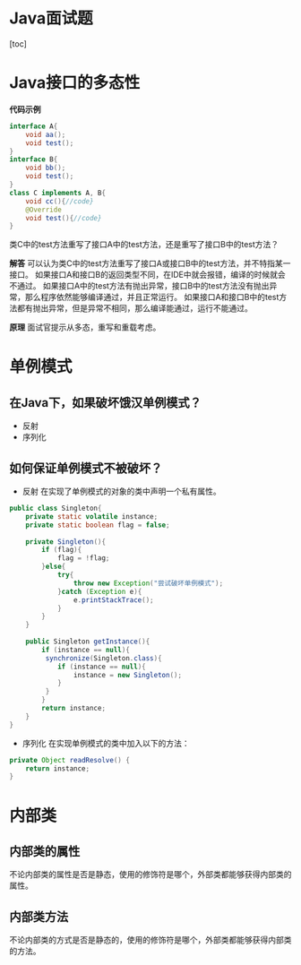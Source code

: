 # Java面试题
[toc]

# Java接口的多态性
**代码示例**
```java
interface A{
	void aa();
	void test();
}
interface B{
	void bb();
	void test();
}
class C implements A, B{
	void cc(){//code}
	@Override
	void test(){//code}
}
```
类C中的test方法重写了接口A中的test方法，还是重写了接口B中的test方法？

**解答**
可以认为类C中的test方法重写了接口A或接口B中的test方法，并不特指某一接口。
如果接口A和接口B的返回类型不同，在IDE中就会报错，编译的时候就会不通过。
如果接口A中的test方法有抛出异常，接口B中的test方法没有抛出异常，那么程序依然能够编译通过，并且正常运行。
如果接口A和接口B中的test方法都有抛出异常，但是异常不相同，那么编译能通过，运行不能通过。

**原理**
面试官提示从多态，重写和重载考虑。

# 单例模式
## 在Java下，如果破坏饿汉单例模式？
- 反射
- 序列化

## 如何保证单例模式不被破坏？
- 反射
在实现了单例模式的对象的类中声明一个私有属性。
```java
public class Singleton{
	private static volatile instance;
	private static boolean flag = false;
	
	private Singleton(){
		if (flag){
			flag = !flag;
		}else{
			try{
				throw new Exception("尝试破坏单例模式");
			}catch (Exception e){
				e.printStackTrace();
			}
		}
	}
	
	public Singleton getInstance(){
		if (instance == null){
		 synchronize(Singleton.class){
		 	if (instance == null){
		 		instance = new Singleton();
		 	}
		 }
		}
		return instance;
	}
}
```

- 序列化
在实现单例模式的类中加入以下的方法：
```java
private Object readResolve() {
	return instance;
}
```

# 内部类
## 内部类的属性
不论内部类的属性是否是静态，使用的修饰符是哪个，外部类都能够获得内部类的属性。
## 内部类方法
不论内部类的方式是否是静态的，使用的修饰符是哪个，外部类都能够获得内部类的方法。
